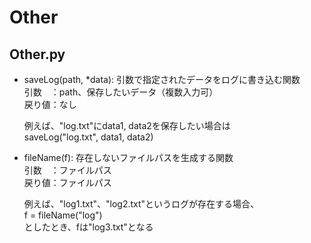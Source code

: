 # Other
## Other.py
- saveLog(path, *data): 引数で指定されたデータをログに書き込む関数  
	引数　：path、保存したいデータ（複数入力可）  
	戻り値：なし  
	  
	例えば、"log.txt"にdata1, data2を保存したい場合は  
		saveLog("log.txt", data1, data2)  
- fileName(f): 存在しないファイルパスを生成する関数  
	引数　：ファイルパス  
	戻り値：ファイルパス  
	  
	例えば、"log1.txt"、"log2.txt"というログが存在する場合、  
		f = fileName("log")  
	としたとき、fは"log3.txt"となる  